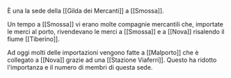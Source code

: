 È una la sede della [[Gilda dei Mercanti]] a [[Smossa]].

Un tempo a [[Smossa]] vi erano molte compagnie mercantili che, importate le merci al porto, rivendevano le merci a [[Smossa]] e a [[Nova]] risalendo il fiume [[Tiberino]]. 

Ad oggi molti delle importazioni vengono fatte a [[Malporto]] che è collegato a [[Nova]] grazie ad una [[Stazione Viaferri]]. Questo ha ridotto l'importanza e il numero di membri di questa sede. 

